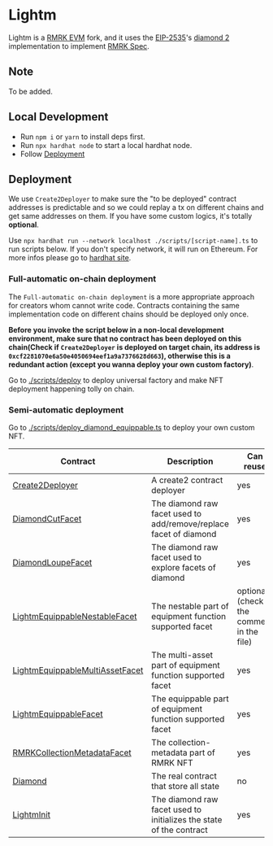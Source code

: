 # Lightm

Lightm is a [RMRK EVM](https://github.com/rmrk-team/evm) fork, and it uses the [EIP-2535](https://eips.ethereum.org/EIPS/eip-2535)'s [diamond 2](https://github.com/mudgen/diamond-2-hardhat) implementation to implement [RMRK Spec](https://github.com/rmrk-team/rmrk-spec/tree/master/standards/abstract).

## Note
To be added.

## Local Development
- Run `npm i` or `yarn` to install deps first.
- Run `npx hardhat node` to start a local hardhat node.
- Follow [Deployment](#deployment)

## Deployment

We use `Create2Deployer` to make sure the "to be deployed" contract addresses is predictable and so we could replay a tx on different chains and get same addresses on them. If you have some custom logics, it's totally **optional**.

Use `npx hardhat run --network localhost ./scripts/[script-name].ts` to run scripts below. If you don't specify network, it will run on Ethereum. For more infos please go to [hardhat site](https://hardhat.org/hardhat-runner/docs/getting-started).

### Full-automatic on-chain deployment

The `Full-automatic on-chain deployment` is a more appropriate approach for creators whom cannot write code. Contracts containing the same implementation code on different chains should be deployed only once. 

**Before you invoke the script below in a non-local development environment, make sure that no contract has been deployed on this chain(Check if `Create2Deployer` is deployed on target chain, its address is `0xcf2281070e6a50e4050694eef1a9a7376628d663`), otherwise this is a redundant action (except you wanna deploy your own custom factory)**.

Go to [./scripts/deploy](./scripts/deploy_universal_factory.ts) to deploy universal factory and make NFT deployment happening tolly on chain.

### Semi-automatic deployment

Go to [./scripts/deploy_diamond_equippable.ts](./scripts/deploy_diamond_equippable.ts) to deploy your own custom NFT.

| Contract                                                                                      | Description                                                         | Can reuse                                |
| --------------------------------------------------------------------------------------------- | ------------------------------------------------------------------- | ---------------------------------------- |
| [Create2Deployer](./contracts/RMRK/Create2Deployer.sol)                                       | A create2 contract deployer                                         | yes                                      |
| [DiamondCutFacet](./contracts/RMRK/DiamondCutFacet.sol)                                       | The diamond raw facet used to add/remove/replace facet of diamond   | yes                                      |
| [DiamondLoupeFacet](./contracts/RMRK/DiamondLoupeFacet.sol)                                   | The diamond raw facet used to explore facets of diamond             | yes                                      |
| [LightmEquippableNestableFacet](./contracts/RMRK/LightmEquippableNestableFacet.sol)             | The nestable part of equipment function supported facet              | optional (check the comment in the file) |
| [LightmEquippableMultiAssetFacet](./contracts/RMRK/LightmEquippableMultiAssetFacet.sol) | The multi-asset part of equipment function supported facet       | yes                                      |
| [LightmEquippableFacet](./contracts/RMRK/LightmEquippableFacet.sol)                           | The equippable part of equipment function supported facet           | yes                                      |
| [RMRKCollectionMetadataFacet](./contracts/RMRK/RMRKCollectionMetadataFacet.sol)               | The collection-metadata part of RMRK NFT                            | yes                                      |
| [Diamond](./contracts/RMRK/Diamond.sol)                                                       | The real contract that store all state                              | no                                       |
| [LightmInit](./contracts/RMRK/LightmInit.sol)                                                 | The diamond raw facet used to initializes the state of the contract | yes                                      |
